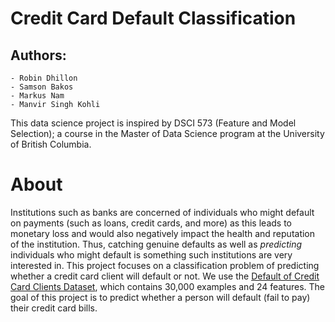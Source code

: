 # Credit Card Default Classification

## Authors:
    - Robin Dhillon
    - Samson Bakos
    - Markus Nam
    - Manvir Singh Kohli

This data science project is inspired by DSCI 573 (Feature and Model Selection); a course in the Master of Data Science program at the University of British Columbia.
    
# About 

Institutions such as banks are concerned of individuals who might default on payments (such as loans, credit cards, and more) as this leads to monetary loss and would also negatively impact the health and reputation of the institution. Thus, catching genuine defaults as well as *predicting* individuals who might default is something such institutions are very interested in. This project focuses on a classification problem of predicting whether a credit card client will default or not. We use the [Default of Credit Card Clients Dataset](https://www.kaggle.com/datasets/uciml/default-of-credit-card-clients-dataset), which contains 30,000 examples and 24 features. The goal of this project is to predict whether a person will default (fail to pay) their credit card bills. 
